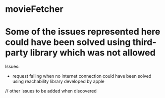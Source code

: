 # movieFetcher

# Some of the issues represented here could have been solved using third-party library which was not allowed

Issues:
- request failing when no internet connection could have been solved using reachability library developed by apple

// other issues to be added when discovered
